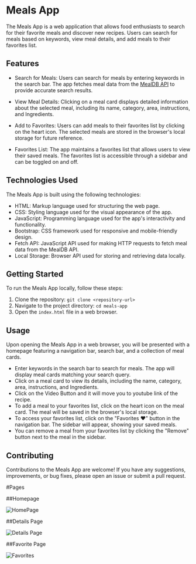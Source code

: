 # Meals App

The Meals App is a web application that allows food enthusiasts to search for their favorite meals and discover new recipes. 
Users can search for meals based on keywords, view meal details, and add meals to their favorites list.

## Features

- Search for Meals: Users can search for meals by entering keywords in the search bar. The app fetches meal data from the [MealDB API](https://www.themealdb.com/api.php) to provide accurate search results.

- View Meal Details: Clicking on a meal card displays detailed information about the selected meal, including its name, category, area, instructions, and Ingredients.

- Add to Favorites: Users can add meals to their favorites list by clicking on the heart icon. The selected meals are stored in the browser's local storage for future reference.

- Favorites List: The app maintains a favorites list that allows users to view their saved meals. The favorites list is accessible through a sidebar and can be toggled on and off.

## Technologies Used

The Meals App is built using the following technologies:

- HTML: Markup language used for structuring the web page.
- CSS: Styling language used for the visual appearance of the app.
- JavaScript: Programming language used for the app's interactivity and functionality.
- Bootstrap: CSS framework used for responsive and mobile-friendly design.
- Fetch API: JavaScript API used for making HTTP requests to fetch meal data from the MealDB API.
- Local Storage: Browser API used for storing and retrieving data locally.

## Getting Started

To run the Meals App locally, follow these steps:

1. Clone the repository: `git clone <repository-url>`
2. Navigate to the project directory: `cd meals-app`
3. Open the `index.html` file in a web browser.

## Usage

Upon opening the Meals App in a web browser, you will be presented with a homepage featuring a navigation bar, search bar, and a collection of meal cards.

- Enter keywords in the search bar to search for meals. The app will display meal cards matching your search query.
- Click on a meal card to view its details, including the name, category, area, instructions, and Ingredients.
- Click on the Video Button and it will move you to youtube link of the recipe.
- To add a meal to your favorites list, click on the heart icon on the meal card. The meal will be saved in the browser's local storage.
- To access your favorites list, click on the "Favorites ♥" button in the navigation bar. The sidebar will appear, showing your saved meals.
- You can remove a meal from your favorites list by clicking the "Remove" button next to the meal in the sidebar.

## Contributing

Contributions to the Meals App are welcome! If you have any suggestions, improvements, or bug fixes, please open an issue or submit a pull request.

#Pages

##Homepage

![HomePage](https://github.com/malikabusufyan/mealsApp/assets/118253617/161dedd3-04d2-4661-bb6b-de0be44de86c)

##Details Page

![Details Page](https://github.com/malikabusufyan/mealsApp/assets/118253617/ca95c736-59e5-4d6f-92cf-b822cc52d7b9)

##Favorite Page

![Favorites](https://github.com/malikabusufyan/mealsApp/assets/118253617/22664fa7-d7af-4505-93bd-80f20cb68ac4)

